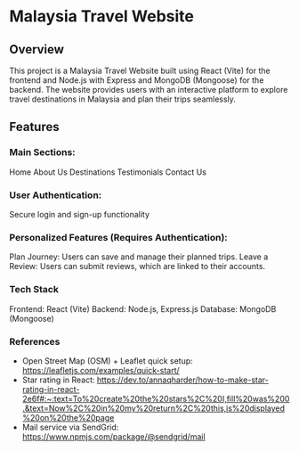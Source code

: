 # Malaysia Travel Website

## Overview
This project is a Malaysia Travel Website built using React (Vite) for the frontend and Node.js with Express and MongoDB (Mongoose) for the backend. The website provides users with an interactive platform to explore travel destinations in Malaysia and plan their trips seamlessly.

## Features
### Main Sections:
Home
About Us
Destinations
Testimonials
Contact Us

### User Authentication:
Secure login and sign-up functionality

### Personalized Features (Requires Authentication):
Plan Journey: Users can save and manage their planned trips.
Leave a Review: Users can submit reviews, which are linked to their accounts.

### Tech Stack
Frontend: React (Vite)
Backend: Node.js, Express.js
Database: MongoDB (Mongoose)

### References
- Open Street Map (OSM) + Leaflet quick setup: https://leafletjs.com/examples/quick-start/ 
- Star rating in React: https://dev.to/annaqharder/how-to-make-star-rating-in-react-2e6f#:~:text=To%20create%20the%20stars%2C%20I,fill%20was%200.&text=Now%2C%20in%20my%20return%2C%20this,is%20displayed%20on%20the%20page
- Mail service via SendGrid: [https://www.npmjs.com/package/@sendgrid/mail ](https://medium.com/@aalam-info-solutions-llp/how-to-send-emails-in-node-js-using-sendgrid-e04e0aa1a4e5) 



